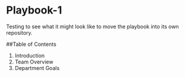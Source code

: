 # Playbook-1
Testing to see what it might look like to move the playbook into its own repository.

##Table of Contents
1. Introduction
2. Team Overview
3. Department Goals

